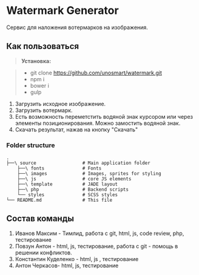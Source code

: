 Watermark Generator
===================
Сервис для наложения вотермарков на изображения.

Как пользоваться
----------------------
> **Установка:**

> - git clone https://github.com/unosmart/watermark.git
> - npm i
> - bower i
> - gulp

1. Загрузить исходное изображение.
2. Загрузить вотермарк.
3. Есть возможность переметстить водяной знак курсором или через элементы позиционирования. Можно замостить водяной знак.
4. Скачать результат, нажав на кнопку "Скачать"

### Folder structure
    .
    ├──\ source                 # Main application folder
        ├──\ fonts              # Fonts
        ├──\ images             # Images, sprites for styling
        ├──\ js                 # core JS elements
        ├──\ template           # JADE layout
        ├──\ php                # Backend scripts
        └── styles              # SCSS styles
    └── README.md               # This file

Состав команды
----------------------
1. Иванов Максим - Тимлид, работа с git, html, js, code review, php, тестирование
2. Повзун Антон - html, js, тестирование, работа с git - помощь в решении конфликтов.
3. Константин Куделенко - html, js , тестирование
4. Антон Черкасов- html, js, тестирование
